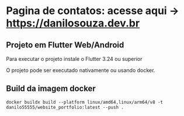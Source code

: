 # Pagina de contatos: acesse aqui -> https://danilosouza.dev.br


## Projeto em Flutter Web/Android

Para executar o projeto instale o Flutter 3.24 ou superior

O projeto pode ser executado nativamente ou usando docker.


## Build da imagem docker
    docker buildx build --platform linux/amd64,linux/arm64/v8 -t danilo55555/website_portfolio:latest --push .